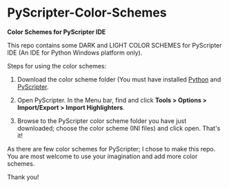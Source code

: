PyScripter-Color-Schemes
========================
**Color Schemes for PyScripter IDE**

This repo contains some DARK and LIGHT COLOR SCHEMES for PyScripter IDE
(An IDE for Python Windows platform only).

Steps for using the color schemes:

1. Download the color scheme folder (You must have installed [Python](https://www.python.org/download) and
[PyScripter](https://code.google.com/p/pyscripter).

2. Open PyScripter. In the Menu bar, find and click **Tools > Options >
Import/Export > Import Highlighters**.

3. Browse to the PyScripter color scheme folder you have just
downloaded; choose the color scheme (INI files) and click open.
That's it!

As there are few color schemes for PyScripter; I chose to make this
repo. You are most welcome to use your imagination and add more color
schemes.

Thank you!
